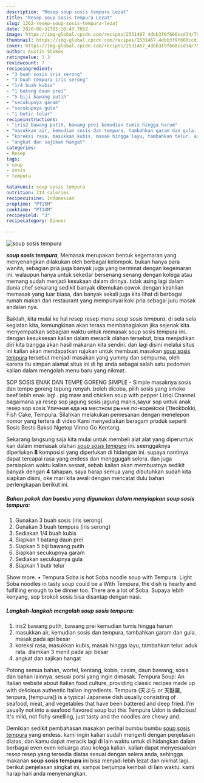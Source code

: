```yaml
---
description: "Resep soup sosis tempura Lezat"
title: "Resep soup sosis tempura Lezat"
slug: 1262-resep-soup-sosis-tempura-lezat
date: 2020-08-31T05:30:47.705Z
image: https://img-global.cpcdn.com/recipes/2531467_4dbb3f9f660ccd34/751x532cq70/soup-sosis-tempura-foto-resep-utama.jpg
thumbnail: https://img-global.cpcdn.com/recipes/2531467_4dbb3f9f660ccd34/751x532cq70/soup-sosis-tempura-foto-resep-utama.jpg
cover: https://img-global.cpcdn.com/recipes/2531467_4dbb3f9f660ccd34/751x532cq70/soup-sosis-tempura-foto-resep-utama.jpg
author: Austin Stokes
ratingvalue: 3.3
reviewcount: 7
recipeingredient:
- "3 buah sosis iris serong"
- "3 buah tempura iris serong"
- "1/4 buah kubis"
- "1 batang daun prei"
- "5 biji bawang putih"
- "secukupnya garam"
- "secukupnya gula"
- "1 butir telur"
recipeinstructions:
- "iris2 bawang putih, bawang prei kemudian tumis hingga harum"
- "masukkan air, kemudian sosis dan tempura, tambahkan garam dan gula. masak pada api besar"
- "koreksi rasa, masukkan kubis, masak hingga layu, tambahkan telur. aduk rata. diamkan 3 menit pada api besar"
- "angkat dan sajikan hangat"
categories:
- Resep
tags:
- soup
- sosis
- tempura

katakunci: soup sosis tempura 
nutrition: 214 calories
recipecuisine: Indonesian
preptime: "PT15M"
cooktime: "PT34M"
recipeyield: "3"
recipecategory: Dinner

---
```



![soup sosis tempura](https://img-global.cpcdn.com/recipes/2531467_4dbb3f9f660ccd34/751x532cq70/soup-sosis-tempura-foto-resep-utama.jpg)

<b><i>soup sosis tempura</i></b>, Memasak merupakan bentuk kegemaran yang menyenangkan dilakukan oleh berbagai kelompok. bukan hanya para wanita, sebagian pria juga banyak juga yang berminat dengan kegemaran ini. walaupun hanya untuk sekedar bersenang senang dengan kolega atau memang sudah menjadi kesukaan dalam dirinya. tidak asing lagi dalam dunia chef sekarang sedikit banyak ditemukan cowok dengan keahlian memasak yang luar biasa, dan banyak sekali juga kita lihat di berbagai rumah makan dan restaurant yang mempunyai koki pria sebagai juru masak andalan nya.

Baiklah, kita mulai ke hal resep resep menu <i>soup sosis tempura</i>. di sela sela kegiatan kita, kemungkinan akan terasa membahagiakan jika sejenak kita menyempatkan sebagian waktu untuk memasak soup sosis tempura ini. dengan kesuksesan kalian dalam meracik olahan tersebut, bisa menjadikan diri kita bangga akan hasil makanan kita sendiri. dan lagi disini melalui situs ini kalian akan mendapatkan rujukan untuk membuat masakan <u>soup sosis tempura</u> tersebut menjadi masakan yang yummy dan sempurna, oleh karena itu simpan alamat situs ini di hp anda sebagai salah satu pedoman kalian dalam mengolah menu baru yang nikmat.

SOP SOSIS ENAK DAN TEMPE GORENG SIMPLE - Simple masaknya sosis dan tempe goreng tepung renyah. boleh dicoba, pilih sosis yang smoke beef lebih enak lagi . pig maw and chicken soup with pepper Liziqi Channel. bagaimana ya resep sop jagung sosis jagung manis,sayur sop untuk anak resep sop sosis Уличная еда на местном рынке по-корейски (Tteokbokki, Fish Cake, Tempura. Silahkan melakukan pemesanan dengan menelepon nomor yang tertera di video Kami menyediakan beragam produk seperti Sosis Besto Bakso Ngetop Vinno Go Kentang.


Sekarang langsung saja kita mulai untuk membeli alat alat yang diperuntuk kan dalam memasak olahan <u><i>soup sosis tempura</i></u> ini. seenggaknya diperlukan <b>8</b> komposisi yang diperlukan di hidangan ini. supaya nantinya dapat tercapai rasa yang endess dan menggugah selera. dan juga persiapkan waktu kalian sesaat, sebab kalian akan membuatnya sedikit banyak dengan <b>4</b> tahapan. saya harap semua yang dibutuhkan sudah kita siapkan disini, oke mari kita awali dengan mencatat dulu bahan perlengkapan berikut ini.

<!--inarticleads1-->

##### Bahan pokok dan bumbu yang digunakan dalam menyiapkan soup sosis tempura:

1. Gunakan 3 buah sosis (iris serong)
1. Gunakan 3 buah tempura (iris serong)
1. Sediakan 1/4 buah kubis
1. Siapkan 1 batang daun prei
1. Siapkan 5 biji bawang putih
1. Siapkan secukupnya garam
1. Sediakan secukupnya gula
1. Siapkan 1 butir telur


Show more. • Tempura Soba is hot Soba noodle soup with Tempura. Light Soba noodles in tasty soup could be a With Tempura, the dish is hearty and fulfilling enough to be dinner too. There are a lot of Soba. Supaya lebih kenyang, sop brokoli sosis bisa disantap dengan nasi. 

<!--inarticleads2-->

##### Langkah-langkah mengolah soup sosis tempura:

1. iris2 bawang putih, bawang prei kemudian tumis hingga harum
1. masukkan air, kemudian sosis dan tempura, tambahkan garam dan gula. masak pada api besar
1. koreksi rasa, masukkan kubis, masak hingga layu, tambahkan telur. aduk rata. diamkan 3 menit pada api besar
1. angkat dan sajikan hangat


Potong semua bahan, wortel, kentang, kobis, casim, daun bawang, sosis dan bahan lainnya. sesuai porsi yang ingin dimasak. Tempura Soup: An Italian website about Italian food culture, providing classic recipes made up with delicious authentic Italian ingredients. Tempura (天ぷら or 天麩羅, tenpura, [tempɯɾa]) is a typical Japanese dish usually consisting of seafood, meat, and vegetables that have been battered and deep fried. I&#39;m usually not into a seafood flavored soup but this Tempura Udon is delicious! It&#39;s mild, not fishy smelling, just tasty and the noodles are chewy and. 

Demikian sedikit pembahasan masakan perihal bumbu bumbu <u>soup sosis tempura</u> yang endess. kami ingin kalian sudah mengerti dengan penjelasan diatas, dan kamu dapat meracik lagi di lain waktu untuk di hidangkan dalam berbagai even even keluarga atau kolega kalian. kalian dapat menyesuaikan resep resep yang tersedia diatas sesuai dengan selera anda, sehingga makanan <b>soup sosis tempura</b> ini bisa menjadi lebih lezat dan nikmat lagi. berikut penjelasan singkat ini, sampai berjumpa kembali di lain waktu. kami harap hari anda menyenangkan.
